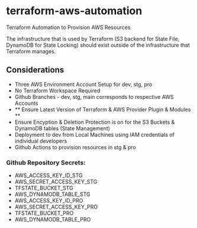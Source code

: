 # terraform-aws-automation
Terraform Automation to Provision AWS Resources

The infrastructure that is used by Terraform (S3 backend for State File, DynamoDB for State Locking) should exist outside of the infrastructure that Terraform manages.

## Considerations
- Three AWS Environment Account Setup for dev, stg, pro
- No Terraform Workspace Required
- Github Branches - dev, stg, main corresponds to respective AWS Accounts
- ** Ensure Latest Version of Terraform & AWS Provider Plugin & Modules **
- Ensure Encyption & Deletion Protection is on for the S3 Buckets & DynamoDB tables (State Management)
- Deployment to dev from Local Machines using IAM credentials of individual developers
- Github Actions to provision resources in stg & pro

### Github Repository Secrets:
- AWS_ACCESS_KEY_ID_STG
- AWS_SECRET_ACCESS_KEY_STG
- TFSTATE_BUCKET_STG
- AWS_DYNAMODB_TABLE_STG
- AWS_ACCESS_KEY_ID_PRO
- AWS_SECRET_ACCESS_KEY_PRO
- TFSTATE_BUCKET_PRO
- AWS_DYNAMODB_TABLE_PRO
